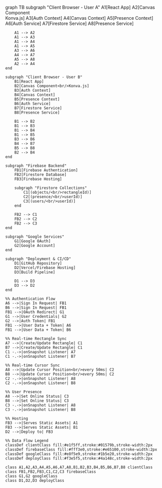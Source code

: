 graph TB
    subgraph "Client Browser - User A"
        A1[React App]
        A2[Canvas Component<br/>Konva.js]
        A3[Auth Context]
        A4[Canvas Context]
        A5[Presence Context]
        A6[Auth Service]
        A7[Firestore Service]
        A8[Presence Service]
        
        A1 --> A2
        A1 --> A3
        A1 --> A4
        A1 --> A5
        A3 --> A6
        A4 --> A7
        A5 --> A8
        A2 --> A4
    end
    
    subgraph "Client Browser - User B"
        B1[React App]
        B2[Canvas Component<br/>Konva.js]
        B3[Auth Context]
        B4[Canvas Context]
        B5[Presence Context]
        B6[Auth Service]
        B7[Firestore Service]
        B8[Presence Service]
        
        B1 --> B2
        B1 --> B3
        B1 --> B4
        B1 --> B5
        B3 --> B6
        B4 --> B7
        B5 --> B8
        B2 --> B4
    end
    
    subgraph "Firebase Backend"
        FB1[Firebase Authentication]
        FB2[Firestore Database]
        FB3[Firebase Hosting]
        
        subgraph "Firestore Collections"
            C1[(objects/<br/>rectangleId)]
            C2[(presence/<br/>userId)]
            C3[(users/<br/>userId)]
        end
        
        FB2 --> C1
        FB2 --> C2
        FB2 --> C3
    end
    
    subgraph "Google Services"
        G1[Google OAuth]
        G2[Google Account]
    end
    
    subgraph "Deployment & CI/CD"
        D1[GitHub Repository]
        D2[Vercel/Firebase Hosting]
        D3[Build Pipeline]
        
        D1 --> D3
        D3 --> D2
    end
    
    %% Authentication Flow
    A6 -->|Sign In Request| FB1
    B6 -->|Sign In Request| FB1
    FB1 -->|OAuth Redirect| G1
    G1 -->|User Credentials| G2
    G2 -->|Auth Token| FB1
    FB1 -->|User Data + Token| A6
    FB1 -->|User Data + Token| B6
    
    %% Real-time Rectangle Sync
    A7 -->|Create/Update Rectangle| C1
    B7 -->|Create/Update Rectangle| C1
    C1 -.->|onSnapshot Listener| A7
    C1 -.->|onSnapshot Listener| B7
    
    %% Real-time Cursor Sync
    A8 -->|Update Cursor Position<br/>every 50ms| C2
    B8 -->|Update Cursor Position<br/>every 50ms| C2
    C2 -.->|onSnapshot Listener| A8
    C2 -.->|onSnapshot Listener| B8
    
    %% User Presence
    A8 -->|Set Online Status| C3
    B8 -->|Set Online Status| C3
    C3 -.->|onSnapshot Listener| A8
    C3 -.->|onSnapshot Listener| B8
    
    %% Hosting
    FB3 -->|Serves Static Assets| A1
    FB3 -->|Serves Static Assets| B1
    D2 -->|Deploy to| FB3
    
    %% Data Flow Legend
    classDef clientClass fill:#e1f5ff,stroke:#01579b,stroke-width:2px
    classDef firebaseClass fill:#fff3e0,stroke:#e65100,stroke-width:2px
    classDef googleClass fill:#e8f5e9,stroke:#1b5e20,stroke-width:2px
    classDef deployClass fill:#f3e5f5,stroke:#4a148c,stroke-width:2px
    
    class A1,A2,A3,A4,A5,A6,A7,A8,B1,B2,B3,B4,B5,B6,B7,B8 clientClass
    class FB1,FB2,FB3,C1,C2,C3 firebaseClass
    class G1,G2 googleClass
    class D1,D2,D3 deployClass